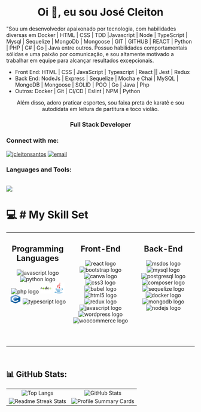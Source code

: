 
  <h1  align="center">Oi 👋, eu sou José Cleiton</h1>
  <p>
 "Sou um desenvolvedor apaixonado por tecnologia, com habilidades diversas em Docker | HTML | CSS | TDD |Javascript | Node | TypeScript | Mysql | Sequelize | MongoDb | Mongoose | GIT | GITHUB | REACT | Python | PHP | C# | Go | Java entre outros. Possuo habilidades comportamentais sólidas e uma paixão por comunicação, e sou altamente motivado a trabalhar em equipe para alcançar resultados excepcionais.
 </p>

<ul>
  <li>Front End: HTML | CSS | JavaScript | Typescript | React || Jest | Redux</li>
  <li>Back End: NodeJs | Express | Sequelize | Mocha e Chai | MySQL | MongoDB | Mongoose | SOLID | POO | Go | Java | Php</li>
  <li>Outros: Docker | Git | CI/CD | Eslint | NPM | Python</li>
</ul>
  
  <p align="center">
Além disso, adoro praticar esportes, sou faixa preta de karatê e sou autodidata em leitura de partitura e toco violão.
</p>

  <h3 align="center">Full Stack Developer</h3>
</div>

<h3 align="left">Connect with me:</h3>

<div>
  <p align="left">
       <a href="https://linkedin.com/in/jcleitonsantos" target="blank">
       <img align="center" src="https://raw.githubusercontent.com/rahuldkjain/github-profile-readme-generator/master/src/images/icons/Social/linked-in-alt.svg" alt="jcleitonsantos" height="30" width="50" /></a>
<a href="mailto:jose_cleiton@hotmail.com"><img align="center" src="https://img.icons8.com/color/96/000000/gmail.png" alt="email" height="30" width="50" /></a>
  </p>
</div>


<h3 align="left">Languages and Tools:</h3>

  <br/>  
 <img src =https://raw.githubusercontent.com/amandewatnitrr/amandewatnitrr/main/header_.png> 
 </br>
 

</div>

  # 💻 # My Skill Set  
  <table><tr><td valign="top" width="33%">

 <div align="center">
 <h2>Programming Languages</h2>
 <img src="https://cdn.jsdelivr.net/gh/devicons/devicon/icons/javascript/javascript-original.svg" height="24" width="31.2" alt="javascript logo"  />
 <img src="https://cdn.jsdelivr.net/gh/devicons/devicon/icons/python/python-original.svg" height="24" width="31.2" alt="python logo"  />
<img src="https://cdn.jsdelivr.net/gh/devicons/devicon/icons/php/php-original.svg" height="24" width="31.2" alt="php logo"  />
<img src="https://raw.githubusercontent.com/devicons/devicon/master/icons/nodejs/nodejs-original-wordmark.svg" alt="nodejs" width="30" height="30"/>
<img src="https://raw.githubusercontent.com/devicons/devicon/master/icons/java/java-original.svg" alt="java" width="30" height="30"/>
<img src="https://raw.githubusercontent.com/devicons/devicon/master/icons/c/c-original.svg" alt="c" height="24" width="31"/>
<img src="https://cdn.jsdelivr.net/gh/devicons/devicon/icons/typescript/typescript-original.svg" height="24" width="31.2" alt="typescript logo"  />
</div>
  
  
 
  </td><td valign="top" width="33%">
<div align="center">
<h2>Front-End</h2>
  
  
  <div align="center">
  <img src="https://cdn.jsdelivr.net/gh/devicons/devicon/icons/react/react-original.svg" height="24" width="31" alt="react logo"  />
  <img src="https://cdn.jsdelivr.net/gh/devicons/devicon/icons/bootstrap/bootstrap-original.svg" height="24" width="31" alt="bootstrap logo"  />
  <img src="https://cdn.jsdelivr.net/gh/devicons/devicon/icons/canva/canva-original.svg" height="24" width="31" alt="canva logo"  />
  <img src="https://cdn.jsdelivr.net/gh/devicons/devicon/icons/css3/css3-original.svg" height="24" width="31" alt="css3 logo"  />
  <img src="https://cdn.jsdelivr.net/gh/devicons/devicon/icons/babel/babel-original.svg" height="24" width="31" alt="babel logo"  />
  <img src="https://cdn.jsdelivr.net/gh/devicons/devicon/icons/html5/html5-original.svg" height="24" width="31" alt="html5 logo"  />
  <img src="https://cdn.jsdelivr.net/gh/devicons/devicon/icons/redux/redux-original.svg" height="24" width="31" alt="redux logo"  />
  <img src="https://cdn.jsdelivr.net/gh/devicons/devicon/icons/javascript/javascript-original.svg" height="24" width="31" alt="javascript logo"  />
  <img src="https://cdn.jsdelivr.net/gh/devicons/devicon/icons/wordpress/wordpress-original.svg" height="24" width="31" alt="wordpress logo"  />
  <img src="https://cdn.jsdelivr.net/gh/devicons/devicon/icons/woocommerce/woocommerce-original.svg" height="24" width="31" alt="woocommerce logo"  />
</div>


</br>
</br>


###


###
###
  
</div>
 
</td><td valign="top" width="33%">


<div align="center">
  <h2>Back-End</h2>
  <img src="https://cdn.jsdelivr.net/gh/devicons/devicon/icons/msdos/msdos-original.svg" height="24" width="31" alt="msdos logo"  />
  <img src="https://cdn.jsdelivr.net/gh/devicons/devicon/icons/mysql/mysql-original.svg" height="24" width="31" alt="mysql logo"  />
  <img src="https://cdn.jsdelivr.net/gh/devicons/devicon/icons/postgresql/postgresql-original.svg" height="24" width="31" alt="postgresql logo"  />
  <img src="https://cdn.jsdelivr.net/gh/devicons/devicon/icons/composer/composer-original.svg" height="24" width="31" alt="composer logo"  />
  <img src="https://cdn.jsdelivr.net/gh/devicons/devicon/icons/sequelize/sequelize-original.svg" height="24" width="31" alt="sequelize logo"  />
  <img src="https://cdn.jsdelivr.net/gh/devicons/devicon/icons/docker/docker-original.svg" height="24" width="31" alt="docker logo"  />
  <img src="https://cdn.jsdelivr.net/gh/devicons/devicon/icons/mongodb/mongodb-original.svg" height="24" width="31" alt="mongodb logo"  />
  <img src="https://cdn.jsdelivr.net/gh/devicons/devicon/icons/nodejs/nodejs-original.svg" height="24" width="31" alt="nodejs logo"  />
</div>

###
  
  
  
  
  
  </td></tr></table>  
  

    
  
  <br/>  
  
<section>
  <h2>📊 GitHub Stats:</h2>
 <table style="border-collapse: collapse; border: 0;">
   <tr>
    <td align="center">
      <img src="https://github-readme-stats.vercel.app/api/top-langs/?username=jose-cleiton&layout=compact&theme=radical" alt="Top Langs"/>
    </td>
    <td align="center">
      <img src="https://github-readme-stats.vercel.app/api?username=jose-cleiton&show_icons=true&count_private=true&hide_border=true&theme=radical" alt="GitHub Stats"/>
    </td>
  </tr>
  <tr>
    <td align="center">
      <img src="https://github-readme-streak-stats.herokuapp.com/?user=jose-cleiton&theme=radical" alt="Readme Streak Stats"/>
    </td>
    <td align="center">
      <img src="https://github-profile-summary-cards.vercel.app/api/cards/profile-details?username=jose-cleiton&=dracula&theme=radical" alt="Profile Summary Cards"/>
    </td>
  </tr>
</table>
 
 
</section>


   



###










